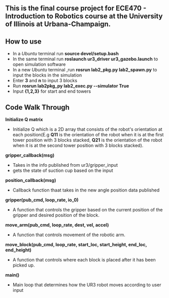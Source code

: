 ## **This is the final course project for **ECE470 - Introduction to Robotics** course at the University of Illinois at Urbana-Champaign.** ##

## How to use
- In a *Ubuntu* terminal run **source devel/setup.bash**
- In the same terminal run **roslaunch ur3_driver ur3_gazebo.launch** to open simulation software
- In a new *Ubuntu* terminal ,run **rosrun lab2_pkg.py lab2_spawn.py** to input the blocks in the simulation
- Enter **3** and **n** to input 3 blocks
- Run **rosrun lab2pkg_py lab2_exec.py --simulator True**
- Input **{1,2,3}** for start and end towers 

## Code Walk Through
**Initialize Q matrix**
- Initialize Q which is a 2D array that consists of the robot's orientation at each position(E.g **Q11** is the orientation of the robot when it is at the first tower position with $3$ blocks stacked, **Q21** is the orientation of the robot when it is at the second tower position with $3$ blocks stacked).


**gripper_callback(msg)**
- Takes in the info published from ur3/gripper_input
- gets the state of suction cup based on the input

**position_callback(msg)**
- Callback function thaat takes in the new angle position data published


**gripper(pub_cmd, loop_rate, io_0)**
- A function that controls the gripper based on the current position of the gripper and desired position of the block.


**move_arm(pub_cmd, loop_rate, dest, vel, accel)**
- A function that controls movement of the robotic arm.

**move_block(pub_cmd, loop_rate, start_loc, start_height, end_loc, end_height)**
- A function that controls where each block is placed after it has been picked up.

**main()**
- Main loop that determines how the UR3 robot moves according to user input           
         
